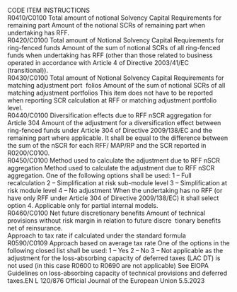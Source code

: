  
CODE  ITEM  INSTRUCTIONS  
R0410/C0100  Total amount of notional 
Solvency Capital Requirements 
for remaining part  Amount of the notional SCRs of remaining part when undertaking has RFF.  
R0420/C0100  Total amount of Notional 
Solvency Capital Requirements 
for ring-fenced funds  Amount of the sum of notional SCRs of all ring-fenced funds when undertaking 
has RFF (other than those related to business operated in accordance with 
Article 4 of Directive 2003/41/EC (transitional)).  
R0430/C0100  Total amount of Notional 
Solvency Capital Requirements 
for matching adjustment port ­
folios  Amount of the sum of notional SCRs of all matching adjustment portfolios 
This item does not have to be reported when reporting SCR calculation at RFF or 
matching adjustment portfolio level.  
R0440/C0100  Diversification effects due to 
RFF nSCR aggregation for 
Article 304  Amount of the adjustment for a diversification effect between ring-fenced funds 
under Article 304 of Directive 2009/138/EC and the remaining part where 
applicable. 
It shall be equal to the difference between the sum of the nSCR for each RFF/ 
MAP/RP and the SCR reported in R0200/C0100.  
R0450/C0100  Method used to calculate the 
adjustment due to RFF nSCR 
aggregation  Method used to calculate the adjustment due to RFF nSCR aggregation. One of the 
following options shall be used: 
1 – Full recalculation 
2 – Simplification at risk sub-module level 
3 – Simplification at risk module level 
4 – No adjustment 
When the undertaking has no RFF (or have only RFF under Article 304 of 
Directive 2009/138/EC) it shall select option 4. 
Applicable only for partial internal models.  
R0460/C0100  Net future discretionary 
benefits  Amount of technical provisions without risk margin in relation to future discre ­
tionary benefits net of reinsurance.  
Approach to tax rate if calculated under the standard formula  
R0590/C0109  Approach based on average 
tax rate  One of the options in the following closed list shall be used: 
1 – Yes 
2 – No 
3 – Not applicable as the adjustment for the loss-absorbing capacity of deferred 
taxes (LAC DT) is not used (in this case R0600 to R0690 are not applicable) 
See EIOPA Guidelines on loss-absorbing capacity of technical provisions and 
deferred taxes.EN  L 120/876 Official Journal of the European Union 5.5.2023